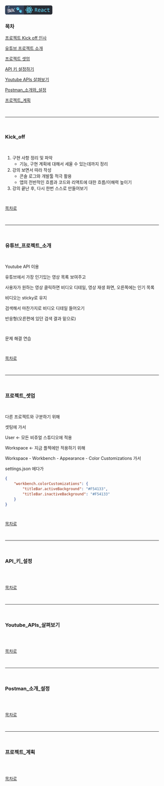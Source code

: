 <br />
<a href="https://github.com/seol-yu/TIL/tree/master/React">
  <img src="https://github.com/seol-yu/TIL/raw/master/images/react-badge-logo.png?raw=true" height="30" style="max-width: 100%;">
</a>
<br />

### 목차

[프로젝트 Kick off 인사](#Kick_off)

[유튜브 프로젝트 소개](#유튜브_프로젝트_소개)

[프로젝트 셋업](#프로젝트_셋업)

[API 키 설정하기](#API_키_설정)

[Youtube APIs 살펴보기](#Youtube_APIs_살펴보기)

[Postman_소개와_설정](#Postman_소개_설정)

[프로젝트_계획](#프로젝트_계획)

<br />

---

<br />

### Kick_off

<br />

1. 구현 사항 정리 및 파악
   - 기능, 구현 계획에 대해서 세울 수 있는데까지 정리
2. 강의 보면서 따라 작성
   * 콘솔 로그와 개발툴 적극 활용
   * 앱의 전반적인 흐름과 코드와 리액트에 대한 흐름/이해력 높이기
3. 강의 끝난 후, 다시 한번 스스로 만들어보기

<br />

[목차로](#목차)

<br />

---

<br />

### 유튜브_프로젝트_소개

<br />

Youtube API 이용

유튜브에서 가장 인기있는 영상 목록 보여주고

사용자가 원하는 영상 클릭하면 비디오 디테일, 영상 재생 화면, 오른쪽에는 인기 목록

비디오는 sticky로 유지

검색해서 마찬가지로 비디오 디테일 들어오기

반응형(오른편에 있던 검색 결과 밑으로)

<br />

문제 해결 연습

<br />

[목차로](#목차)

<br />

---

<br />

### 프로젝트_셋업

<br />

다른 프로젝트와 구분하기 위해

셋팅에 가서 

User <- 모든 비쥬얼 스튜디오에 적용

Workspace <- 지금 플젝에만 적용하기 위해

Workspace - Workbench - Appearance - Color Customizations 가서

settings.json 에다가

```json
{
    "workbench.colorCustomizations": {
        "titleBar.activeBackground": "#F54133",
        "titleBar.inactiveBackground": "#F54133"
    }
}
```

<br />

[목차로](#목차)

<br />

---

<br />

### API_키_설정

<br />



<br />

[목차로](#목차)

<br />

---

<br />

### Youtube_APIs_살펴보기

<br />



<br />

[목차로](#목차)

<br />

---

<br />

### Postman_소개_설정

<br />



<br />

[목차로](#목차)

<br />

---

<br />

### 프로젝트_계획

<br />



<br />

[목차로](#목차)

<br />
